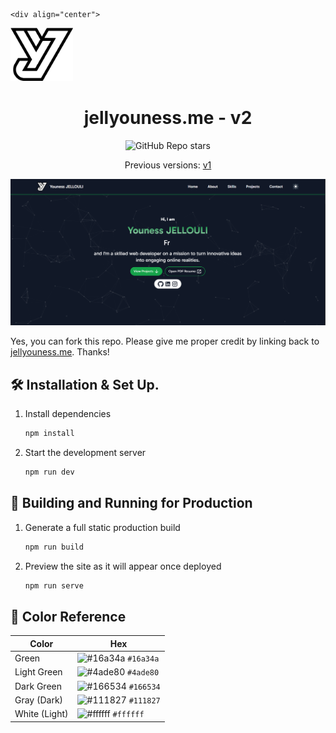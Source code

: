     <div align="center">
  <img alt="Logo" src="https://github.com/JellYouness/portfolio-v2/blob/master/assets/Logo.png" width="100" />
</div>
<h1 align="center">
  jellyouness.me - v2 
</h1>
<p align="center">
  <img alt="GitHub Repo stars" src="https://img.shields.io/github/stars/JellYouness/portfolio-v2">
</p>
<p align="center">
  Previous versions:
  <a href="https://jellyouness.vercel.app" target="_blank">v1</a>
</p>

![demo](https://github.com/JellYouness/portfolio-v2/blob/master/public/images/projects/portfolio-v2.png)

Yes, you can fork this repo. Please give me proper credit by linking back to [jellyouness.me](https://jellyouness.me). Thanks!

## 🛠 Installation & Set Up.

1. Install dependencies

   ```sh
   npm install
   ```

2. Start the development server

   ```sh
   npm run dev
   ```

## 🚀 Building and Running for Production

1. Generate a full static production build

   ```sh
   npm run build
   ```

1. Preview the site as it will appear once deployed

   ```sh
   npm run serve
   ```

## 🎨 Color Reference

| Color           | Hex                                                                |
| --------------  | ------------------------------------------------------------------ |
| Green           | ![#16a34a](https://via.placeholder.com/10/16a34a?text=+) `#16a34a` |
| Light Green     | ![#4ade80](https://via.placeholder.com/10/4ade80?text=+) `#4ade80` |
| Dark Green      | ![#166534](https://via.placeholder.com/10/166534?text=+) `#166534` |
| Gray (Dark)     | ![#111827](https://via.placeholder.com/10/111827?text=+) `#111827` |
| White (Light)   | ![#ffffff](https://via.placeholder.com/10/ffffff?text=+) `#ffffff` |
